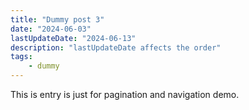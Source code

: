 ```yaml
---
title: "Dummy post 3"
date: "2024-06-03"
lastUpdateDate: "2024-06-13"
description: "lastUpdateDate affects the order"
tags:
    - dummy
---
```


This is entry is just for pagination and navigation demo.